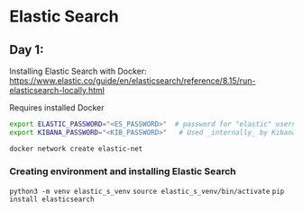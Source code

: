 # Elastic Search

## Day 1:

Installing Elastic Search with Docker:
https://www.elastic.co/guide/en/elasticsearch/reference/8.15/run-elasticsearch-locally.html

Requires installed Docker

```bash
export ELASTIC_PASSWORD="<ES_PASSWORD>"  # password for "elastic" username
export KIBANA_PASSWORD="<KIB_PASSWORD>"   # Used _internally_ by Kibana, must be at least 6 characters long
```

`docker network create elastic-net`

### Creating environment and installing Elastic Search

`python3 -m venv elastic_s_venv`
`source elastic_s_venv/bin/activate`
`pip install elasticsearch`